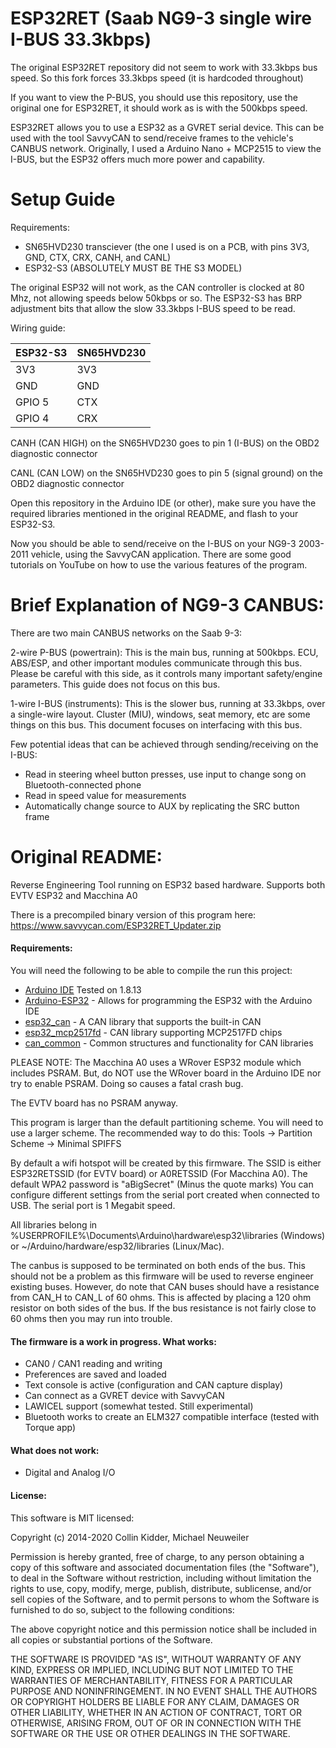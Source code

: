 ESP32RET (Saab NG9-3 single wire I-BUS 33.3kbps)
=======

The original ESP32RET repository did not seem to work with 33.3kbps bus speed. So this fork forces 33.3kbps speed (it is hardcoded throughout)

If you want to view the P-BUS, you should use this repository, use the original one for ESP32RET, it should work as is with the 500kbps speed.

ESP32RET allows you to use a ESP32 as a GVRET serial device. This can be used with the tool SavvyCAN to send/receive frames to the vehicle's 
CANBUS network. Originally, I used a Arduino Nano + MCP2515 to view the I-BUS, but the ESP32 offers much more power and capability. 

Setup Guide
=======

Requirements:

- SN65HVD230 transciever (the one I used is on a PCB, with pins 3V3, GND, CTX, CRX, CANH, and CANL)
- ESP32-S3 (ABSOLUTELY MUST BE THE S3 MODEL)

The original ESP32 will not work, as the CAN controller is clocked at 80 Mhz, not allowing speeds below 50kbps or so. The ESP32-S3 has BRP adjustment bits that allow the slow 33.3kbps I-BUS speed to be read. 

Wiring guide: 

| ESP32-S3    | SN65HVD230 |
| -------- | ------- |
| 3V3  | 3V3    |
| GND | GND     |
| GPIO 5    | CTX    |
| GPIO 4 | CRX |

CANH (CAN HIGH) on the SN65HVD230 goes to pin 1 (I-BUS) on the OBD2 diagnostic connector

CANL (CAN LOW) on the SN65HVD230 goes to pin 5 (signal ground) on the OBD2 diagnostic connector

Open this repository in the Arduino IDE (or other), make sure you have the required libraries mentioned in the original README, and flash
to your ESP32-S3. 

Now you should be able to send/receive on the I-BUS on your NG9-3 2003-2011 vehicle, using the SavvyCAN application.
There are some good tutorials on YouTube on how to use the various features of the program.



Brief Explanation of NG9-3 CANBUS:
=======

There are two main CANBUS networks on the Saab 9-3:

2-wire P-BUS (powertrain): This is the main bus, running at 500kbps. ECU, ABS/ESP, and other important modules 
communicate through this bus. Please be careful with this side, as it controls many important safety/engine parameters.
This guide does not focus on this bus.

1-wire I-BUS (instruments): This is the slower bus, running at 33.3kbps, over a single-wire layout. Cluster (MIU), windows, seat memory, etc 
are some things on this bus. This document focuses on interfacing with this bus. 

Few potential ideas that can be achieved through sending/receiving on the I-BUS:

- Read in steering wheel button presses, use input to change song on Bluetooth-connected phone
- Read in speed value for measurements
- Automatically change source to AUX by replicating the SRC button frame











 

 
 

Original README:
=======

Reverse Engineering Tool running on ESP32 based hardware. Supports both EVTV ESP32 and Macchina A0

There is a precompiled binary version of this program here:
https://www.savvycan.com/ESP32RET_Updater.zip


#### Requirements:

You will need the following to be able to compile the run this project:

- [Arduino IDE](https://www.arduino.cc/en/Main/Software) Tested on 1.8.13
- [Arduino-ESP32](https://github.com/espressif/arduino-esp32) - Allows for programming the ESP32 with the Arduino IDE
- [esp32_can](https://github.com/collin80/esp32_can) - A CAN library that supports the built-in CAN
- [esp32_mcp2517fd](https://github.com/collin80/esp32_mcp2517fd) - CAN library supporting MCP2517FD chips
- [can_common](https://github.com/collin80/can_common) - Common structures and functionality for CAN libraries

PLEASE NOTE: The Macchina A0 uses a WRover ESP32 module which includes PSRAM. But, do NOT use the WRover
board in the Arduino IDE nor try to enable PSRAM. Doing so causes a fatal crash bug.

The EVTV board has no PSRAM anyway.

This program is larger than the default partitioning scheme. You will need to use
a larger scheme. The recommended way to do this: Tools -> Partition Scheme -> Minimal SPIFFS

By default a wifi hotspot will be created by this firmware. The SSID is either ESP32RETSSID (for EVTV board) or
A0RETSSID (For Macchina A0). The default WPA2 password is "aBigSecret" (Minus the quote marks) You can configure
different settings from the serial port created when connected to USB. The serial port is 1 Megabit speed.

All libraries belong in %USERPROFILE%\Documents\Arduino\hardware\esp32\libraries (Windows) or ~/Arduino/hardware/esp32/libraries (Linux/Mac).

The canbus is supposed to be terminated on both ends of the bus. This should not be a problem as this firmware will be used to reverse engineer existing buses. However, do note that CAN buses should have a resistance from CAN_H to CAN_L of 60 ohms. This is affected by placing a 120 ohm resistor on both sides of the bus. If the bus resistance is not fairly close to 60 ohms then you may run into trouble.

#### The firmware is a work in progress. What works:
- CAN0 / CAN1 reading and writing
- Preferences are saved and loaded
- Text console is active (configuration and CAN capture display)
- Can connect as a GVRET device with SavvyCAN
- LAWICEL support (somewhat tested. Still experimental)
- Bluetooth works to create an ELM327 compatible interface (tested with Torque app)

#### What does not work:
- Digital and Analog I/O

#### License:

This software is MIT licensed:

Copyright (c) 2014-2020 Collin Kidder, Michael Neuweiler

Permission is hereby granted, free of charge, to any person obtaining
a copy of this software and associated documentation files (the
"Software"), to deal in the Software without restriction, including
without limitation the rights to use, copy, modify, merge, publish,
distribute, sublicense, and/or sell copies of the Software, and to
permit persons to whom the Software is furnished to do so, subject to
the following conditions:

The above copyright notice and this permission notice shall be included
in all copies or substantial portions of the Software.

THE SOFTWARE IS PROVIDED "AS IS", WITHOUT WARRANTY OF ANY KIND,
EXPRESS OR IMPLIED, INCLUDING BUT NOT LIMITED TO THE WARRANTIES OF
MERCHANTABILITY, FITNESS FOR A PARTICULAR PURPOSE AND NONINFRINGEMENT.
IN NO EVENT SHALL THE AUTHORS OR COPYRIGHT HOLDERS BE LIABLE FOR ANY
CLAIM, DAMAGES OR OTHER LIABILITY, WHETHER IN AN ACTION OF CONTRACT,
TORT OR OTHERWISE, ARISING FROM, OUT OF OR IN CONNECTION WITH THE
SOFTWARE OR THE USE OR OTHER DEALINGS IN THE SOFTWARE.

